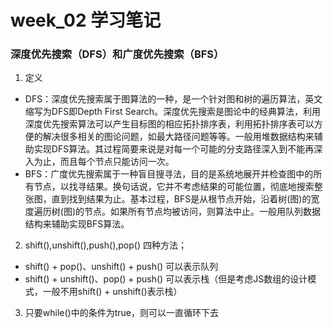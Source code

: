 # week_02 学习笔记
### 深度优先搜索（DFS）和广度优先搜索（BFS） 
1. 定义
  - DFS：深度优先搜索属于图算法的一种，是一个针对图和树的遍历算法，英文缩写为DFS即Depth First Search。深度优先搜索是图论中的经典算法，利用深度优先搜索算法可以产生目标图的相应拓扑排序表，利用拓扑排序表可以方便的解决很多相关的图论问题，如最大路径问题等等。一般用堆数据结构来辅助实现DFS算法。其过程简要来说是对每一个可能的分支路径深入到不能再深入为止，而且每个节点只能访问一次。
  - BFS：广度优先搜索属于一种盲目搜寻法，目的是系统地展开并检查图中的所有节点，以找寻结果。换句话说，它并不考虑结果的可能位置，彻底地搜索整张图，直到找到结果为止。基本过程，BFS是从根节点开始，沿着树(图)的宽度遍历树(图)的节点。如果所有节点均被访问，则算法中止。一般用队列数据结构来辅助实现BFS算法。

2. shift(),unshift(),push(),pop() 四种方法；
  - shift() + pop()、unshift() + push() 可以表示队列 
  - shift() + unshift()、pop() + push() 可以表示栈（但是考虑JS数组的设计模式，一般不用shift() + unshift()表示栈）

3. 只要while()中的条件为true，则可以一直循环下去

